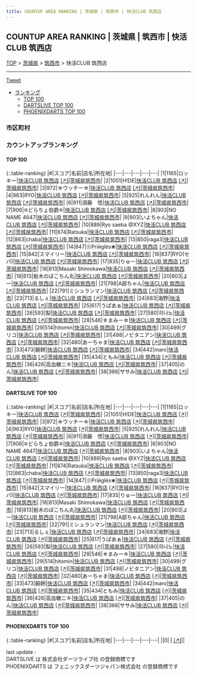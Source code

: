 ```yaml
---
title: COUNTUP AREA RANKING | 茨城県 | 筑西市 | 快活CLUB 筑西店
---
```

## COUNTUP AREA RANKING | 茨城県 | 筑西市 | 快活CLUB 筑西店

[TOP](/darts/rank/) > [茨城県](/darts/rank/茨城県/) > [筑西市](/darts/rank/茨城県/筑西市/) > 快活CLUB 筑西店

___

<a href="https://twitter.com/share?ref_src=twsrc%5Etfw" data-text="COUNTUP AREA RANKING | 茨城県筑西市快活CLUB 筑西店" class="twitter-share-button" data-hashtags="DARTSLIVE,PHOENIXDARTS,darts,ダーツ" data-show-count="false">Tweet</a>

* [ランキング](#カウントアップランキング)
    * [TOP 100](#top-100)
    * [DARTSLIVE TOP 100](#dartslive-top-100)
    * [PHOENIXDARTS TOP 100](#phoenixdarts-top-100)

### 市区町村

<ul>

</ul>

### カウントアップランキング

#### TOP 100



{:.table-ranking}
|#|スコア|名前|店名|所在地|
|---|---|---|---|---|
|1|1165|<span class="rank-name-dl">ロッキー</span>|<a href="/darts/rank/shops/2a3b207fcf5c1e26b21333aee1bd51e4.html">快活CLUB 筑西店</a> <a href="https://search.dartslive.com/jp/shop/2a3b207fcf5c1e26b21333aee1bd51e4">[↗]</a>|<a href="/darts/rank/茨城県/筑西市">茨城県筑西市</a>|
|2|1051|<span class="rank-name-dl">H!DE</span>|<a href="/darts/rank/shops/2a3b207fcf5c1e26b21333aee1bd51e4.html">快活CLUB 筑西店</a> <a href="https://search.dartslive.com/jp/shop/2a3b207fcf5c1e26b21333aee1bd51e4">[↗]</a>|<a href="/darts/rank/茨城県/筑西市">茨城県筑西市</a>|
|3|972|<span class="rank-name-dl">☆ウッチー☆</span>|<a href="/darts/rank/shops/2a3b207fcf5c1e26b21333aee1bd51e4.html">快活CLUB 筑西店</a> <a href="https://search.dartslive.com/jp/shop/2a3b207fcf5c1e26b21333aee1bd51e4">[↗]</a>|<a href="/darts/rank/茨城県/筑西市">茨城県筑西市</a>|
|4|963|<span class="rank-name-dl">ЯYO</span>|<a href="/darts/rank/shops/2a3b207fcf5c1e26b21333aee1bd51e4.html">快活CLUB 筑西店</a> <a href="https://search.dartslive.com/jp/shop/2a3b207fcf5c1e26b21333aee1bd51e4">[↗]</a>|<a href="/darts/rank/茨城県/筑西市">茨城県筑西市</a>|
|5|925|<span class="rank-name-dl">れんれん</span>|<a href="/darts/rank/shops/2a3b207fcf5c1e26b21333aee1bd51e4.html">快活CLUB 筑西店</a> <a href="https://search.dartslive.com/jp/shop/2a3b207fcf5c1e26b21333aee1bd51e4">[↗]</a>|<a href="/darts/rank/茨城県/筑西市">茨城県筑西市</a>|
|6|911|<span class="rank-name-dl">須藤　悟</span>|<a href="/darts/rank/shops/2a3b207fcf5c1e26b21333aee1bd51e4.html">快活CLUB 筑西店</a> <a href="https://search.dartslive.com/jp/shop/2a3b207fcf5c1e26b21333aee1bd51e4">[↗]</a>|<a href="/darts/rank/茨城県/筑西市">茨城県筑西市</a>|
|7|906|<span class="rank-name-dl">✡どらちょ伯爵✡</span>|<a href="/darts/rank/shops/2a3b207fcf5c1e26b21333aee1bd51e4.html">快活CLUB 筑西店</a> <a href="https://search.dartslive.com/jp/shop/2a3b207fcf5c1e26b21333aee1bd51e4">[↗]</a>|<a href="/darts/rank/茨城県/筑西市">茨城県筑西市</a>|
|8|903|<span class="rank-name-dl">NO NAME 4647</span>|<a href="/darts/rank/shops/2a3b207fcf5c1e26b21333aee1bd51e4.html">快活CLUB 筑西店</a> <a href="https://search.dartslive.com/jp/shop/2a3b207fcf5c1e26b21333aee1bd51e4">[↗]</a>|<a href="/darts/rank/茨城県/筑西市">茨城県筑西市</a>|
|8|903|<span class="rank-name-dl">いよちゃん</span>|<a href="/darts/rank/shops/2a3b207fcf5c1e26b21333aee1bd51e4.html">快活CLUB 筑西店</a> <a href="https://search.dartslive.com/jp/shop/2a3b207fcf5c1e26b21333aee1bd51e4">[↗]</a>|<a href="/darts/rank/茨城県/筑西市">茨城県筑西市</a>|
|10|889|<span class="rank-name-dl">Ryo saeba @XYZ</span>|<a href="/darts/rank/shops/2a3b207fcf5c1e26b21333aee1bd51e4.html">快活CLUB 筑西店</a> <a href="https://search.dartslive.com/jp/shop/2a3b207fcf5c1e26b21333aee1bd51e4">[↗]</a>|<a href="/darts/rank/茨城県/筑西市">茨城県筑西市</a>|
|11|874|<span class="rank-name-dl">Ratsuka</span>|<a href="/darts/rank/shops/2a3b207fcf5c1e26b21333aee1bd51e4.html">快活CLUB 筑西店</a> <a href="https://search.dartslive.com/jp/shop/2a3b207fcf5c1e26b21333aee1bd51e4">[↗]</a>|<a href="/darts/rank/茨城県/筑西市">茨城県筑西市</a>|
|12|863|<span class="rank-name-dl">chaba</span>|<a href="/darts/rank/shops/2a3b207fcf5c1e26b21333aee1bd51e4.html">快活CLUB 筑西店</a> <a href="https://search.dartslive.com/jp/shop/2a3b207fcf5c1e26b21333aee1bd51e4">[↗]</a>|<a href="/darts/rank/茨城県/筑西市">茨城県筑西市</a>|
|13|850|<span class="rank-name-dl">raga3</span>|<a href="/darts/rank/shops/2a3b207fcf5c1e26b21333aee1bd51e4.html">快活CLUB 筑西店</a> <a href="https://search.dartslive.com/jp/shop/2a3b207fcf5c1e26b21333aee1bd51e4">[↗]</a>|<a href="/darts/rank/茨城県/筑西市">茨城県筑西市</a>|
|14|847|<span class="rank-name-dl">❀Priйglёs❀</span>|<a href="/darts/rank/shops/2a3b207fcf5c1e26b21333aee1bd51e4.html">快活CLUB 筑西店</a> <a href="https://search.dartslive.com/jp/shop/2a3b207fcf5c1e26b21333aee1bd51e4">[↗]</a>|<a href="/darts/rank/茨城県/筑西市">茨城県筑西市</a>|
|15|842|<span class="rank-name-dl">スマイリー</span>|<a href="/darts/rank/shops/2a3b207fcf5c1e26b21333aee1bd51e4.html">快活CLUB 筑西店</a> <a href="https://search.dartslive.com/jp/shop/2a3b207fcf5c1e26b21333aee1bd51e4">[↗]</a>|<a href="/darts/rank/茨城県/筑西市">茨城県筑西市</a>|
|16|837|<span class="rank-name-dl">RYO(セパ)</span>|<a href="/darts/rank/shops/2a3b207fcf5c1e26b21333aee1bd51e4.html">快活CLUB 筑西店</a> <a href="https://search.dartslive.com/jp/shop/2a3b207fcf5c1e26b21333aee1bd51e4">[↗]</a>|<a href="/darts/rank/茨城県/筑西市">茨城県筑西市</a>|
|17|835|<span class="rank-name-dl">りゅー</span>|<a href="/darts/rank/shops/2a3b207fcf5c1e26b21333aee1bd51e4.html">快活CLUB 筑西店</a> <a href="https://search.dartslive.com/jp/shop/2a3b207fcf5c1e26b21333aee1bd51e4">[↗]</a>|<a href="/darts/rank/茨城県/筑西市">茨城県筑西市</a>|
|18|813|<span class="rank-name-dl">Masaki Shimokawa</span>|<a href="/darts/rank/shops/2a3b207fcf5c1e26b21333aee1bd51e4.html">快活CLUB 筑西店</a> <a href="https://search.dartslive.com/jp/shop/2a3b207fcf5c1e26b21333aee1bd51e4">[↗]</a>|<a href="/darts/rank/茨城県/筑西市">茨城県筑西市</a>|
|18|813|<span class="rank-name-dl">栃木のぽこちん丸</span>|<a href="/darts/rank/shops/2a3b207fcf5c1e26b21333aee1bd51e4.html">快活CLUB 筑西店</a> <a href="https://search.dartslive.com/jp/shop/2a3b207fcf5c1e26b21333aee1bd51e4">[↗]</a>|<a href="/darts/rank/茨城県/筑西市">茨城県筑西市</a>|
|20|803|<span class="rank-name-dl">よー</span>|<a href="/darts/rank/shops/2a3b207fcf5c1e26b21333aee1bd51e4.html">快活CLUB 筑西店</a> <a href="https://search.dartslive.com/jp/shop/2a3b207fcf5c1e26b21333aee1bd51e4">[↗]</a>|<a href="/darts/rank/茨城県/筑西市">茨城県筑西市</a>|
|21|798|<span class="rank-name-dl">A部ちゃん</span>|<a href="/darts/rank/shops/2a3b207fcf5c1e26b21333aee1bd51e4.html">快活CLUB 筑西店</a> <a href="https://search.dartslive.com/jp/shop/2a3b207fcf5c1e26b21333aee1bd51e4">[↗]</a>|<a href="/darts/rank/茨城県/筑西市">茨城県筑西市</a>|
|22|791|<span class="rank-name-dl">ミシュランマン</span>|<a href="/darts/rank/shops/2a3b207fcf5c1e26b21333aee1bd51e4.html">快活CLUB 筑西店</a> <a href="https://search.dartslive.com/jp/shop/2a3b207fcf5c1e26b21333aee1bd51e4">[↗]</a>|<a href="/darts/rank/茨城県/筑西市">茨城県筑西市</a>|
|23|713|<span class="rank-name-dl">るしぇ</span>|<a href="/darts/rank/shops/2a3b207fcf5c1e26b21333aee1bd51e4.html">快活CLUB 筑西店</a> <a href="https://search.dartslive.com/jp/shop/2a3b207fcf5c1e26b21333aee1bd51e4">[↗]</a>|<a href="/darts/rank/茨城県/筑西市">茨城県筑西市</a>|
|24|683|<span class="rank-name-dl">海野</span>|<a href="/darts/rank/shops/2a3b207fcf5c1e26b21333aee1bd51e4.html">快活CLUB 筑西店</a> <a href="https://search.dartslive.com/jp/shop/2a3b207fcf5c1e26b21333aee1bd51e4">[↗]</a>|<a href="/darts/rank/茨城県/筑西市">茨城県筑西市</a>|
|25|617|<span class="rank-name-dl">うぱあぁ</span>|<a href="/darts/rank/shops/2a3b207fcf5c1e26b21333aee1bd51e4.html">快活CLUB 筑西店</a> <a href="https://search.dartslive.com/jp/shop/2a3b207fcf5c1e26b21333aee1bd51e4">[↗]</a>|<a href="/darts/rank/茨城県/筑西市">茨城県筑西市</a>|
|26|593|<span class="rank-name-dl">梨</span>|<a href="/darts/rank/shops/2a3b207fcf5c1e26b21333aee1bd51e4.html">快活CLUB 筑西店</a> <a href="https://search.dartslive.com/jp/shop/2a3b207fcf5c1e26b21333aee1bd51e4">[↗]</a>|<a href="/darts/rank/茨城県/筑西市">茨城県筑西市</a>|
|27|580|<span class="rank-name-dl">히나노</span>|<a href="/darts/rank/shops/2a3b207fcf5c1e26b21333aee1bd51e4.html">快活CLUB 筑西店</a> <a href="https://search.dartslive.com/jp/shop/2a3b207fcf5c1e26b21333aee1bd51e4">[↗]</a>|<a href="/darts/rank/茨城県/筑西市">茨城県筑西市</a>|
|28|546|<span class="rank-name-dl">☆まみー☆</span>|<a href="/darts/rank/shops/2a3b207fcf5c1e26b21333aee1bd51e4.html">快活CLUB 筑西店</a> <a href="https://search.dartslive.com/jp/shop/2a3b207fcf5c1e26b21333aee1bd51e4">[↗]</a>|<a href="/darts/rank/茨城県/筑西市">茨城県筑西市</a>|
|29|514|<span class="rank-name-dl">hitomin</span>|<a href="/darts/rank/shops/2a3b207fcf5c1e26b21333aee1bd51e4.html">快活CLUB 筑西店</a> <a href="https://search.dartslive.com/jp/shop/2a3b207fcf5c1e26b21333aee1bd51e4">[↗]</a>|<a href="/darts/rank/茨城県/筑西市">茨城県筑西市</a>|
|30|499|<span class="rank-name-dl">グリコ</span>|<a href="/darts/rank/shops/2a3b207fcf5c1e26b21333aee1bd51e4.html">快活CLUB 筑西店</a> <a href="https://search.dartslive.com/jp/shop/2a3b207fcf5c1e26b21333aee1bd51e4">[↗]</a>|<a href="/darts/rank/茨城県/筑西市">茨城県筑西市</a>|
|31|498|<span class="rank-name-dl">ノビタニアン</span>|<a href="/darts/rank/shops/2a3b207fcf5c1e26b21333aee1bd51e4.html">快活CLUB 筑西店</a> <a href="https://search.dartslive.com/jp/shop/2a3b207fcf5c1e26b21333aee1bd51e4">[↗]</a>|<a href="/darts/rank/茨城県/筑西市">茨城県筑西市</a>|
|32|480|<span class="rank-name-dl">あーちゃま</span>|<a href="/darts/rank/shops/2a3b207fcf5c1e26b21333aee1bd51e4.html">快活CLUB 筑西店</a> <a href="https://search.dartslive.com/jp/shop/2a3b207fcf5c1e26b21333aee1bd51e4">[↗]</a>|<a href="/darts/rank/茨城県/筑西市">茨城県筑西市</a>|
|33|473|<span class="rank-name-dl">饒餅</span>|<a href="/darts/rank/shops/2a3b207fcf5c1e26b21333aee1bd51e4.html">快活CLUB 筑西店</a> <a href="https://search.dartslive.com/jp/shop/2a3b207fcf5c1e26b21333aee1bd51e4">[↗]</a>|<a href="/darts/rank/茨城県/筑西市">茨城県筑西市</a>|
|34|442|<span class="rank-name-dl">maro</span>|<a href="/darts/rank/shops/2a3b207fcf5c1e26b21333aee1bd51e4.html">快活CLUB 筑西店</a> <a href="https://search.dartslive.com/jp/shop/2a3b207fcf5c1e26b21333aee1bd51e4">[↗]</a>|<a href="/darts/rank/茨城県/筑西市">茨城県筑西市</a>|
|35|434|<span class="rank-name-dl">ともみ</span>|<a href="/darts/rank/shops/2a3b207fcf5c1e26b21333aee1bd51e4.html">快活CLUB 筑西店</a> <a href="https://search.dartslive.com/jp/shop/2a3b207fcf5c1e26b21333aee1bd51e4">[↗]</a>|<a href="/darts/rank/茨城県/筑西市">茨城県筑西市</a>|
|36|426|<span class="rank-name-dl">高血糖ニキ</span>|<a href="/darts/rank/shops/2a3b207fcf5c1e26b21333aee1bd51e4.html">快活CLUB 筑西店</a> <a href="https://search.dartslive.com/jp/shop/2a3b207fcf5c1e26b21333aee1bd51e4">[↗]</a>|<a href="/darts/rank/茨城県/筑西市">茨城県筑西市</a>|
|37|405|<span class="rank-name-dl">のん</span>|<a href="/darts/rank/shops/2a3b207fcf5c1e26b21333aee1bd51e4.html">快活CLUB 筑西店</a> <a href="https://search.dartslive.com/jp/shop/2a3b207fcf5c1e26b21333aee1bd51e4">[↗]</a>|<a href="/darts/rank/茨城県/筑西市">茨城県筑西市</a>|
|38|366|<span class="rank-name-dl">ササみ</span>|<a href="/darts/rank/shops/2a3b207fcf5c1e26b21333aee1bd51e4.html">快活CLUB 筑西店</a> <a href="https://search.dartslive.com/jp/shop/2a3b207fcf5c1e26b21333aee1bd51e4">[↗]</a>|<a href="/darts/rank/茨城県/筑西市">茨城県筑西市</a>|


#### DARTSLIVE TOP 100



{:.table-ranking}
|#|スコア|名前|店名|所在地|
|---|---|---|---|---|
|1|1165|<span class="rank-name-dl">ロッキー</span>|<a href="/darts/rank/shops/2a3b207fcf5c1e26b21333aee1bd51e4.html">快活CLUB 筑西店</a> <a href="https://search.dartslive.com/jp/shop/2a3b207fcf5c1e26b21333aee1bd51e4">[↗]</a>|<a href="/darts/rank/茨城県/筑西市">茨城県筑西市</a>|
|2|1051|<span class="rank-name-dl">H!DE</span>|<a href="/darts/rank/shops/2a3b207fcf5c1e26b21333aee1bd51e4.html">快活CLUB 筑西店</a> <a href="https://search.dartslive.com/jp/shop/2a3b207fcf5c1e26b21333aee1bd51e4">[↗]</a>|<a href="/darts/rank/茨城県/筑西市">茨城県筑西市</a>|
|3|972|<span class="rank-name-dl">☆ウッチー☆</span>|<a href="/darts/rank/shops/2a3b207fcf5c1e26b21333aee1bd51e4.html">快活CLUB 筑西店</a> <a href="https://search.dartslive.com/jp/shop/2a3b207fcf5c1e26b21333aee1bd51e4">[↗]</a>|<a href="/darts/rank/茨城県/筑西市">茨城県筑西市</a>|
|4|963|<span class="rank-name-dl">ЯYO</span>|<a href="/darts/rank/shops/2a3b207fcf5c1e26b21333aee1bd51e4.html">快活CLUB 筑西店</a> <a href="https://search.dartslive.com/jp/shop/2a3b207fcf5c1e26b21333aee1bd51e4">[↗]</a>|<a href="/darts/rank/茨城県/筑西市">茨城県筑西市</a>|
|5|925|<span class="rank-name-dl">れんれん</span>|<a href="/darts/rank/shops/2a3b207fcf5c1e26b21333aee1bd51e4.html">快活CLUB 筑西店</a> <a href="https://search.dartslive.com/jp/shop/2a3b207fcf5c1e26b21333aee1bd51e4">[↗]</a>|<a href="/darts/rank/茨城県/筑西市">茨城県筑西市</a>|
|6|911|<span class="rank-name-dl">須藤　悟</span>|<a href="/darts/rank/shops/2a3b207fcf5c1e26b21333aee1bd51e4.html">快活CLUB 筑西店</a> <a href="https://search.dartslive.com/jp/shop/2a3b207fcf5c1e26b21333aee1bd51e4">[↗]</a>|<a href="/darts/rank/茨城県/筑西市">茨城県筑西市</a>|
|7|906|<span class="rank-name-dl">✡どらちょ伯爵✡</span>|<a href="/darts/rank/shops/2a3b207fcf5c1e26b21333aee1bd51e4.html">快活CLUB 筑西店</a> <a href="https://search.dartslive.com/jp/shop/2a3b207fcf5c1e26b21333aee1bd51e4">[↗]</a>|<a href="/darts/rank/茨城県/筑西市">茨城県筑西市</a>|
|8|903|<span class="rank-name-dl">NO NAME 4647</span>|<a href="/darts/rank/shops/2a3b207fcf5c1e26b21333aee1bd51e4.html">快活CLUB 筑西店</a> <a href="https://search.dartslive.com/jp/shop/2a3b207fcf5c1e26b21333aee1bd51e4">[↗]</a>|<a href="/darts/rank/茨城県/筑西市">茨城県筑西市</a>|
|8|903|<span class="rank-name-dl">いよちゃん</span>|<a href="/darts/rank/shops/2a3b207fcf5c1e26b21333aee1bd51e4.html">快活CLUB 筑西店</a> <a href="https://search.dartslive.com/jp/shop/2a3b207fcf5c1e26b21333aee1bd51e4">[↗]</a>|<a href="/darts/rank/茨城県/筑西市">茨城県筑西市</a>|
|10|889|<span class="rank-name-dl">Ryo saeba @XYZ</span>|<a href="/darts/rank/shops/2a3b207fcf5c1e26b21333aee1bd51e4.html">快活CLUB 筑西店</a> <a href="https://search.dartslive.com/jp/shop/2a3b207fcf5c1e26b21333aee1bd51e4">[↗]</a>|<a href="/darts/rank/茨城県/筑西市">茨城県筑西市</a>|
|11|874|<span class="rank-name-dl">Ratsuka</span>|<a href="/darts/rank/shops/2a3b207fcf5c1e26b21333aee1bd51e4.html">快活CLUB 筑西店</a> <a href="https://search.dartslive.com/jp/shop/2a3b207fcf5c1e26b21333aee1bd51e4">[↗]</a>|<a href="/darts/rank/茨城県/筑西市">茨城県筑西市</a>|
|12|863|<span class="rank-name-dl">chaba</span>|<a href="/darts/rank/shops/2a3b207fcf5c1e26b21333aee1bd51e4.html">快活CLUB 筑西店</a> <a href="https://search.dartslive.com/jp/shop/2a3b207fcf5c1e26b21333aee1bd51e4">[↗]</a>|<a href="/darts/rank/茨城県/筑西市">茨城県筑西市</a>|
|13|850|<span class="rank-name-dl">raga3</span>|<a href="/darts/rank/shops/2a3b207fcf5c1e26b21333aee1bd51e4.html">快活CLUB 筑西店</a> <a href="https://search.dartslive.com/jp/shop/2a3b207fcf5c1e26b21333aee1bd51e4">[↗]</a>|<a href="/darts/rank/茨城県/筑西市">茨城県筑西市</a>|
|14|847|<span class="rank-name-dl">❀Priйglёs❀</span>|<a href="/darts/rank/shops/2a3b207fcf5c1e26b21333aee1bd51e4.html">快活CLUB 筑西店</a> <a href="https://search.dartslive.com/jp/shop/2a3b207fcf5c1e26b21333aee1bd51e4">[↗]</a>|<a href="/darts/rank/茨城県/筑西市">茨城県筑西市</a>|
|15|842|<span class="rank-name-dl">スマイリー</span>|<a href="/darts/rank/shops/2a3b207fcf5c1e26b21333aee1bd51e4.html">快活CLUB 筑西店</a> <a href="https://search.dartslive.com/jp/shop/2a3b207fcf5c1e26b21333aee1bd51e4">[↗]</a>|<a href="/darts/rank/茨城県/筑西市">茨城県筑西市</a>|
|16|837|<span class="rank-name-dl">RYO(セパ)</span>|<a href="/darts/rank/shops/2a3b207fcf5c1e26b21333aee1bd51e4.html">快活CLUB 筑西店</a> <a href="https://search.dartslive.com/jp/shop/2a3b207fcf5c1e26b21333aee1bd51e4">[↗]</a>|<a href="/darts/rank/茨城県/筑西市">茨城県筑西市</a>|
|17|835|<span class="rank-name-dl">りゅー</span>|<a href="/darts/rank/shops/2a3b207fcf5c1e26b21333aee1bd51e4.html">快活CLUB 筑西店</a> <a href="https://search.dartslive.com/jp/shop/2a3b207fcf5c1e26b21333aee1bd51e4">[↗]</a>|<a href="/darts/rank/茨城県/筑西市">茨城県筑西市</a>|
|18|813|<span class="rank-name-dl">Masaki Shimokawa</span>|<a href="/darts/rank/shops/2a3b207fcf5c1e26b21333aee1bd51e4.html">快活CLUB 筑西店</a> <a href="https://search.dartslive.com/jp/shop/2a3b207fcf5c1e26b21333aee1bd51e4">[↗]</a>|<a href="/darts/rank/茨城県/筑西市">茨城県筑西市</a>|
|18|813|<span class="rank-name-dl">栃木のぽこちん丸</span>|<a href="/darts/rank/shops/2a3b207fcf5c1e26b21333aee1bd51e4.html">快活CLUB 筑西店</a> <a href="https://search.dartslive.com/jp/shop/2a3b207fcf5c1e26b21333aee1bd51e4">[↗]</a>|<a href="/darts/rank/茨城県/筑西市">茨城県筑西市</a>|
|20|803|<span class="rank-name-dl">よー</span>|<a href="/darts/rank/shops/2a3b207fcf5c1e26b21333aee1bd51e4.html">快活CLUB 筑西店</a> <a href="https://search.dartslive.com/jp/shop/2a3b207fcf5c1e26b21333aee1bd51e4">[↗]</a>|<a href="/darts/rank/茨城県/筑西市">茨城県筑西市</a>|
|21|798|<span class="rank-name-dl">A部ちゃん</span>|<a href="/darts/rank/shops/2a3b207fcf5c1e26b21333aee1bd51e4.html">快活CLUB 筑西店</a> <a href="https://search.dartslive.com/jp/shop/2a3b207fcf5c1e26b21333aee1bd51e4">[↗]</a>|<a href="/darts/rank/茨城県/筑西市">茨城県筑西市</a>|
|22|791|<span class="rank-name-dl">ミシュランマン</span>|<a href="/darts/rank/shops/2a3b207fcf5c1e26b21333aee1bd51e4.html">快活CLUB 筑西店</a> <a href="https://search.dartslive.com/jp/shop/2a3b207fcf5c1e26b21333aee1bd51e4">[↗]</a>|<a href="/darts/rank/茨城県/筑西市">茨城県筑西市</a>|
|23|713|<span class="rank-name-dl">るしぇ</span>|<a href="/darts/rank/shops/2a3b207fcf5c1e26b21333aee1bd51e4.html">快活CLUB 筑西店</a> <a href="https://search.dartslive.com/jp/shop/2a3b207fcf5c1e26b21333aee1bd51e4">[↗]</a>|<a href="/darts/rank/茨城県/筑西市">茨城県筑西市</a>|
|24|683|<span class="rank-name-dl">海野</span>|<a href="/darts/rank/shops/2a3b207fcf5c1e26b21333aee1bd51e4.html">快活CLUB 筑西店</a> <a href="https://search.dartslive.com/jp/shop/2a3b207fcf5c1e26b21333aee1bd51e4">[↗]</a>|<a href="/darts/rank/茨城県/筑西市">茨城県筑西市</a>|
|25|617|<span class="rank-name-dl">うぱあぁ</span>|<a href="/darts/rank/shops/2a3b207fcf5c1e26b21333aee1bd51e4.html">快活CLUB 筑西店</a> <a href="https://search.dartslive.com/jp/shop/2a3b207fcf5c1e26b21333aee1bd51e4">[↗]</a>|<a href="/darts/rank/茨城県/筑西市">茨城県筑西市</a>|
|26|593|<span class="rank-name-dl">梨</span>|<a href="/darts/rank/shops/2a3b207fcf5c1e26b21333aee1bd51e4.html">快活CLUB 筑西店</a> <a href="https://search.dartslive.com/jp/shop/2a3b207fcf5c1e26b21333aee1bd51e4">[↗]</a>|<a href="/darts/rank/茨城県/筑西市">茨城県筑西市</a>|
|27|580|<span class="rank-name-dl">히나노</span>|<a href="/darts/rank/shops/2a3b207fcf5c1e26b21333aee1bd51e4.html">快活CLUB 筑西店</a> <a href="https://search.dartslive.com/jp/shop/2a3b207fcf5c1e26b21333aee1bd51e4">[↗]</a>|<a href="/darts/rank/茨城県/筑西市">茨城県筑西市</a>|
|28|546|<span class="rank-name-dl">☆まみー☆</span>|<a href="/darts/rank/shops/2a3b207fcf5c1e26b21333aee1bd51e4.html">快活CLUB 筑西店</a> <a href="https://search.dartslive.com/jp/shop/2a3b207fcf5c1e26b21333aee1bd51e4">[↗]</a>|<a href="/darts/rank/茨城県/筑西市">茨城県筑西市</a>|
|29|514|<span class="rank-name-dl">hitomin</span>|<a href="/darts/rank/shops/2a3b207fcf5c1e26b21333aee1bd51e4.html">快活CLUB 筑西店</a> <a href="https://search.dartslive.com/jp/shop/2a3b207fcf5c1e26b21333aee1bd51e4">[↗]</a>|<a href="/darts/rank/茨城県/筑西市">茨城県筑西市</a>|
|30|499|<span class="rank-name-dl">グリコ</span>|<a href="/darts/rank/shops/2a3b207fcf5c1e26b21333aee1bd51e4.html">快活CLUB 筑西店</a> <a href="https://search.dartslive.com/jp/shop/2a3b207fcf5c1e26b21333aee1bd51e4">[↗]</a>|<a href="/darts/rank/茨城県/筑西市">茨城県筑西市</a>|
|31|498|<span class="rank-name-dl">ノビタニアン</span>|<a href="/darts/rank/shops/2a3b207fcf5c1e26b21333aee1bd51e4.html">快活CLUB 筑西店</a> <a href="https://search.dartslive.com/jp/shop/2a3b207fcf5c1e26b21333aee1bd51e4">[↗]</a>|<a href="/darts/rank/茨城県/筑西市">茨城県筑西市</a>|
|32|480|<span class="rank-name-dl">あーちゃま</span>|<a href="/darts/rank/shops/2a3b207fcf5c1e26b21333aee1bd51e4.html">快活CLUB 筑西店</a> <a href="https://search.dartslive.com/jp/shop/2a3b207fcf5c1e26b21333aee1bd51e4">[↗]</a>|<a href="/darts/rank/茨城県/筑西市">茨城県筑西市</a>|
|33|473|<span class="rank-name-dl">饒餅</span>|<a href="/darts/rank/shops/2a3b207fcf5c1e26b21333aee1bd51e4.html">快活CLUB 筑西店</a> <a href="https://search.dartslive.com/jp/shop/2a3b207fcf5c1e26b21333aee1bd51e4">[↗]</a>|<a href="/darts/rank/茨城県/筑西市">茨城県筑西市</a>|
|34|442|<span class="rank-name-dl">maro</span>|<a href="/darts/rank/shops/2a3b207fcf5c1e26b21333aee1bd51e4.html">快活CLUB 筑西店</a> <a href="https://search.dartslive.com/jp/shop/2a3b207fcf5c1e26b21333aee1bd51e4">[↗]</a>|<a href="/darts/rank/茨城県/筑西市">茨城県筑西市</a>|
|35|434|<span class="rank-name-dl">ともみ</span>|<a href="/darts/rank/shops/2a3b207fcf5c1e26b21333aee1bd51e4.html">快活CLUB 筑西店</a> <a href="https://search.dartslive.com/jp/shop/2a3b207fcf5c1e26b21333aee1bd51e4">[↗]</a>|<a href="/darts/rank/茨城県/筑西市">茨城県筑西市</a>|
|36|426|<span class="rank-name-dl">高血糖ニキ</span>|<a href="/darts/rank/shops/2a3b207fcf5c1e26b21333aee1bd51e4.html">快活CLUB 筑西店</a> <a href="https://search.dartslive.com/jp/shop/2a3b207fcf5c1e26b21333aee1bd51e4">[↗]</a>|<a href="/darts/rank/茨城県/筑西市">茨城県筑西市</a>|
|37|405|<span class="rank-name-dl">のん</span>|<a href="/darts/rank/shops/2a3b207fcf5c1e26b21333aee1bd51e4.html">快活CLUB 筑西店</a> <a href="https://search.dartslive.com/jp/shop/2a3b207fcf5c1e26b21333aee1bd51e4">[↗]</a>|<a href="/darts/rank/茨城県/筑西市">茨城県筑西市</a>|
|38|366|<span class="rank-name-dl">ササみ</span>|<a href="/darts/rank/shops/2a3b207fcf5c1e26b21333aee1bd51e4.html">快活CLUB 筑西店</a> <a href="https://search.dartslive.com/jp/shop/2a3b207fcf5c1e26b21333aee1bd51e4">[↗]</a>|<a href="/darts/rank/茨城県/筑西市">茨城県筑西市</a>|


#### PHOENIXDARTS TOP 100



{:.table-ranking}
|#|スコア|名前|店名|所在地|
|---|---|---|---|---|
||0|<span class="rank-name-dl"> </span>|<a href="/darts/rank/shops/.html"></a> <a href="">[↗]</a>|<a href="/darts/rank//"></a>|


<div class="footer border-top border-gray-light mt-5 pt-3 text-right text-gray">
    last update : <span style="font-weight: italic" id="foot_last_modified"></span><br />
    DARTSLIVE は 株式会社ダーツライブ社 の登録商標です<br />
    PHOENIXDARTS は フェニックスダーツジャパン株式会社 の登録商標です<br />
</div>

<script src="https://cdnjs.cloudflare.com/ajax/libs/jquery.tablesorter/2.31.3/js/jquery.tablesorter.min.js" integrity="sha512-qzgd5cYSZcosqpzpn7zF2ZId8f/8CHmFKZ8j7mU4OUXTNRd5g+ZHBPsgKEwoqxCtdQvExE5LprwwPAgoicguNg==" crossorigin="anonymous" referrerpolicy="no-referrer"></script>
<link rel="stylesheet" href="https://cdnjs.cloudflare.com/ajax/libs/jquery.tablesorter/2.31.3/css/theme.default.min.css" integrity="sha512-wghhOJkjQX0Lh3NSWvNKeZ0ZpNn+SPVXX1Qyc9OCaogADktxrBiBdKGDoqVUOyhStvMBmJQ8ZdMHiR3wuEq8+w==" crossorigin="anonymous" referrerpolicy="no-referrer" />
<script>
$(function() {
    $(".table-ranking").tablesorter({sortList:[[0, 0]]});
    $("#foot_last_modified").text(formatDate(new Date(document.lastModified), 'yyyy-MM-dd HH:mm:ss'));
});
</script>

<script async src="https://platform.twitter.com/widgets.js" charset="utf-8"></script>